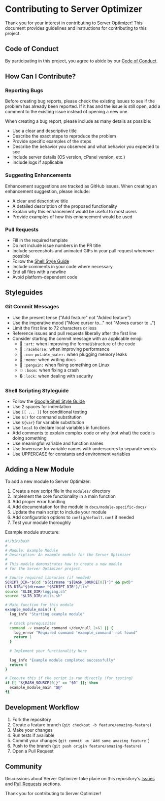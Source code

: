 # Contributing to Server Optimizer

Thank you for your interest in contributing to Server Optimizer! This document provides guidelines and instructions for contributing to this project.

## Code of Conduct

By participating in this project, you agree to abide by our [Code of Conduct](CODE_OF_CONDUCT.md).

## How Can I Contribute?

### Reporting Bugs

Before creating bug reports, please check the existing issues to see if the problem has already been reported. If it has and the issue is still open, add a comment to the existing issue instead of opening a new one.

When creating a bug report, please include as many details as possible:

- Use a clear and descriptive title
- Describe the exact steps to reproduce the problem
- Provide specific examples of the steps
- Describe the behavior you observed and what behavior you expected to see
- Include server details (OS version, cPanel version, etc.)
- Include logs if applicable

### Suggesting Enhancements

Enhancement suggestions are tracked as GitHub issues. When creating an enhancement suggestion, please include:

- A clear and descriptive title
- A detailed description of the proposed functionality
- Explain why this enhancement would be useful to most users
- Provide examples of how this enhancement would be used

### Pull Requests

- Fill in the required template
- Do not include issue numbers in the PR title
- Include screenshots and animated GIFs in your pull request whenever possible
- Follow the [Shell Style Guide](https://google.github.io/styleguide/shellguide.html)
- Include comments in your code where necessary
- End all files with a newline
- Avoid platform-dependent code

## Styleguides

### Git Commit Messages

- Use the present tense ("Add feature" not "Added feature")
- Use the imperative mood ("Move cursor to..." not "Moves cursor to...")
- Limit the first line to 72 characters or less
- Reference issues and pull requests liberally after the first line
- Consider starting the commit message with an applicable emoji:
  - 🎨 `:art:` when improving the format/structure of the code
  - 🐎 `:racehorse:` when improving performance
  - 🚱 `:non-potable_water:` when plugging memory leaks
  - 📝 `:memo:` when writing docs
  - 🐧 `:penguin:` when fixing something on Linux
  - 💥 `:boom:` when fixing a crash
  - 🔒 `:lock:` when dealing with security

### Shell Scripting Styleguide

- Follow the [Google Shell Style Guide](https://google.github.io/styleguide/shellguide.html)
- Use 2 spaces for indentation
- Use `[[ ... ]]` for conditional testing
- Use `$()` for command substitution
- Use `${var}` for variable substitution
- Use `local` to declare local variables in functions
- Add comments to explain complex code or why (not what) the code is doing something
- Use meaningful variable and function names
- Use lowercase for variable names with underscores to separate words
- Use UPPERCASE for constants and environment variables

## Adding a New Module

To add a new module to Server Optimizer:

1. Create a new script file in the `modules/` directory
2. Implement the core functionality in a main function
3. Add proper error handling
4. Add documentation for the module in `docs/module-specific-docs/`
5. Update the main script to include your module
6. Add configuration options to `config/default.conf` if needed
7. Test your module thoroughly

Example module structure:

```bash
#!/bin/bash
#
# Module: Example Module
# Description: An example module for the Server Optimizer
#
# This module demonstrates how to create a new module
# for the Server Optimizer project.

# Source required libraries (if needed)
SCRIPT_DIR="$(cd "$(dirname "${BASH_SOURCE[0]}")" && pwd)"
LIB_DIR="$(dirname "$SCRIPT_DIR")/lib"
source "$LIB_DIR/logging.sh"
source "$LIB_DIR/utils.sh"

# Main function for this module
example_module_main() {
  log_info "Starting example module"
  
  # Check prerequisites
  command -v example_command >/dev/null 2>&1 || {
    log_error "Required command 'example_command' not found"
    return 1
  }
  
  # Implement your functionality here
  
  log_info "Example module completed successfully"
  return 0
}

# Execute this if the script is run directly (for testing)
if [[ "${BASH_SOURCE[0]}" == "$0" ]]; then
  example_module_main "$@"
fi
```

## Development Workflow

1. Fork the repository
2. Create a feature branch (`git checkout -b feature/amazing-feature`)
3. Make your changes
4. Run tests if available
5. Commit your changes (`git commit -m 'Add some amazing feature'`)
6. Push to the branch (`git push origin feature/amazing-feature`)
7. Open a Pull Request

## Community

Discussions about Server Optimizer take place on this repository's [Issues](https://github.com/georgittanchev/server-optimizer/issues) and [Pull Requests](https://github.com/georgittanchev/server-optimizer/pulls) sections.

Thank you for contributing to Server Optimizer!
